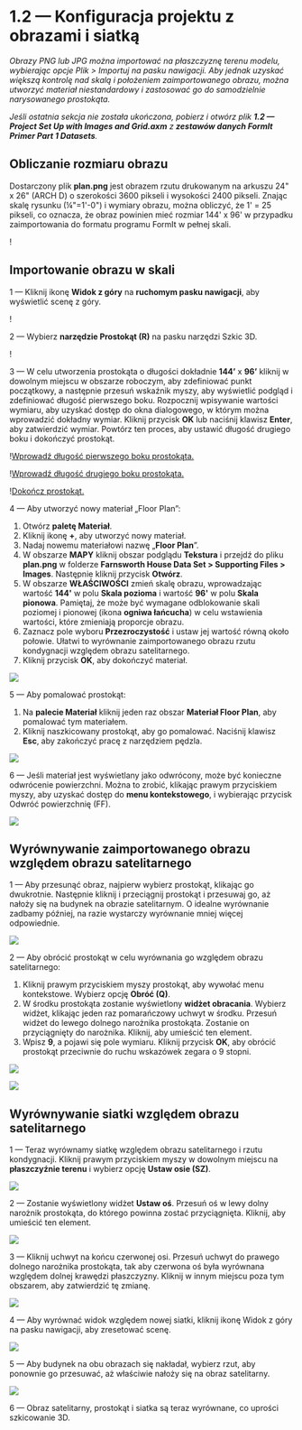 # 1.2 — Konfiguracja projektu z obrazami i siatką

_Obrazy PNG lub JPG można importować na płaszczyznę terenu modelu, wybierając opcje Plik > Importuj na pasku nawigacji. Aby jednak uzyskać większą kontrolę nad skalą i położeniem zaimportowanego obrazu, można utworzyć materiał niestandardowy i zastosować go do samodzielnie narysowanego prostokąta._

_Jeśli ostatnia sekcja nie została ukończona, pobierz i otwórz plik_ _**1.2 — Project Set Up with Images and Grid.axm**_ _z_ _**zestawów danych FormIt Primer Part 1 Datasets**._

## **Obliczanie rozmiaru obrazu**

Dostarczony plik **plan.png** jest obrazem rzutu drukowanym na arkuszu 24" x 26" (ARCH D) o szerokości 3600 pikseli i wysokości 2400 pikseli. Znając skalę rysunku (¼"=1'-0") i wymiary obrazu, można obliczyć, że 1' = 25 pikseli, co oznacza, że obraz powinien mieć rozmiar 144' x 96' w przypadku zaimportowania do formatu programu FormIt w pełnej skali.

\![](<../../.gitbook/assets/0 (1) (2).png>)

## **Importowanie obrazu w skali**

1 — Kliknij ikonę **Widok z góry** na **ruchomym pasku nawigacji**, aby wyświetlić scenę z góry.

\![](<../../.gitbook/assets/1 (1).png>)

2 — Wybierz **narzędzie Prostokąt (R)** na pasku narzędzi Szkic 3D.

\![](<../../.gitbook/assets/2 (1).png>)

3 — W celu utworzenia prostokąta o długości dokładnie **144’** x **96’** kliknij w dowolnym miejscu w obszarze roboczym, aby zdefiniować punkt początkowy, a następnie przesuń wskaźnik myszy, aby wyświetlić podgląd i zdefiniować długość pierwszego boku. Rozpocznij wpisywanie wartości wymiaru, aby uzyskać dostęp do okna dialogowego, w którym można wprowadzić dokładny wymiar. Kliknij przycisk **OK** lub naciśnij klawisz **Enter**, aby zatwierdzić wymiar. Powtórz ten proces, aby ustawić długość drugiego boku i dokończyć prostokąt.

\![Wprowadź długość pierwszego boku prostokąta.](<../../.gitbook/assets/3 (1).png>)

\![Wprowadź długość drugiego boku prostokąta.](<../../.gitbook/assets/4 (1).png>)

\![Dokończ prostokąt.](<../../.gitbook/assets/5 (1).png>)

4 — Aby utworzyć nowy materiał „Floor Plan”:

1. Otwórz **paletę Materiał**.
2. Kliknij ikonę **+**, aby utworzyć nowy materiał.
3. Nadaj nowemu materiałowi nazwę „**Floor Plan**”.
4. W obszarze **MAPY** kliknij obszar podglądu **Tekstura** i przejdź do pliku **plan.png** w folderze **Farnsworth House Data Set > Supporting Files > Images**. Następnie kliknij przycisk **Otwórz**.
5. W obszarze **WŁAŚCIWOŚCI** zmień skalę obrazu, wprowadzając wartość **144'** w polu **Skala pozioma** i wartość **96'** w polu **Skala pionowa**. Pamiętaj, że może być wymagane odblokowanie skali poziomej i pionowej (ikona **ogniwa łańcucha**) w celu wstawienia wartości, które zmieniają proporcje obrazu.
6. Zaznacz pole wyboru **Przezroczystość** i ustaw jej wartość równą około połowie. Ułatwi to wyrównanie zaimportowanego obrazu rzutu kondygnacji względem obrazu satelitarnego.
7. Kliknij przycisk **OK**, aby dokończyć materiał.

![](../../.gitbook/assets/create-1.png)

5 — Aby pomalować prostokąt:

1. Na **palecie Materiał** kliknij jeden raz obszar **Materiał Floor Plan**, aby pomalować tym materiałem.
2. Kliknij naszkicowany prostokąt, aby go pomalować. Naciśnij klawisz **Esc**, aby zakończyć pracę z narzędziem pędzla.

![](../../.gitbook/assets/7.jpeg)

6 — Jeśli materiał jest wyświetlany jako odwrócony, może być konieczne odwrócenie powierzchni. Można to zrobić, klikając prawym przyciskiem myszy, aby uzyskać dostęp do **menu kontekstowego**, i wybierając przycisk Odwróć powierzchnię (FF).

![](../../.gitbook/assets/8.png)

## **Wyrównywanie zaimportowanego obrazu względem obrazu satelitarnego**

1 — Aby przesunąć obraz, najpierw wybierz prostokąt, klikając go dwukrotnie. Następnie kliknij i przeciągnij prostokąt i przesuwaj go, aż nałoży się na budynek na obrazie satelitarnym. O idealne wyrównanie zadbamy później, na razie wystarczy wyrównanie mniej więcej odpowiednie.

![](../../.gitbook/assets/9.png)

2 — Aby obrócić prostokąt w celu wyrównania go względem obrazu satelitarnego:

1. Kliknij prawym przyciskiem myszy prostokąt, aby wywołać menu kontekstowe. Wybierz opcję **Obróć (Q)**.
2. W środku prostokąta zostanie wyświetlony **widżet obracania**. Wybierz widżet, klikając jeden raz pomarańczowy uchwyt w środku. Przesuń widżet do lewego dolnego narożnika prostokąta. Zostanie on przyciągnięty do narożnika. Kliknij, aby umieścić ten element.
3. Wpisz **9**, a pojawi się pole wymiaru. Kliknij przycisk **OK**, aby obrócić prostokąt przeciwnie do ruchu wskazówek zegara o 9 stopni.

![](../../.gitbook/assets/10.png)

![](../../.gitbook/assets/11.png)

## **Wyrównywanie siatki względem obrazu satelitarnego**

1 — Teraz wyrównamy siatkę względem obrazu satelitarnego i rzutu kondygnacji. Kliknij prawym przyciskiem myszy w dowolnym miejscu na **płaszczyźnie terenu** i wybierz opcję **Ustaw osie (SZ)**.

![](../../.gitbook/assets/12.png)

2 — Zostanie wyświetlony widżet **Ustaw oś**. Przesuń oś w lewy dolny narożnik prostokąta, do którego powinna zostać przyciągnięta. Kliknij, aby umieścić ten element.

![](../../.gitbook/assets/13.png)

3 — Kliknij uchwyt na końcu czerwonej osi. Przesuń uchwyt do prawego dolnego narożnika prostokąta, tak aby czerwona oś była wyrównana względem dolnej krawędzi płaszczyzny. Kliknij w innym miejscu poza tym obszarem, aby zatwierdzić tę zmianę.

![](../../.gitbook/assets/14.png)

4 — Aby wyrównać widok względem nowej siatki, kliknij ikonę Widok z góry na pasku nawigacji, aby zresetować scenę.

![](../../.gitbook/assets/15.png)

5 — Aby budynek na obu obrazach się nakładał, wybierz rzut, aby ponownie go przesuwać, aż właściwie nałoży się na obraz satelitarny.

![](../../.gitbook/assets/16.png)

6 — Obraz satelitarny, prostokąt i siatka są teraz wyrównane, co uprości szkicowanie 3D.

